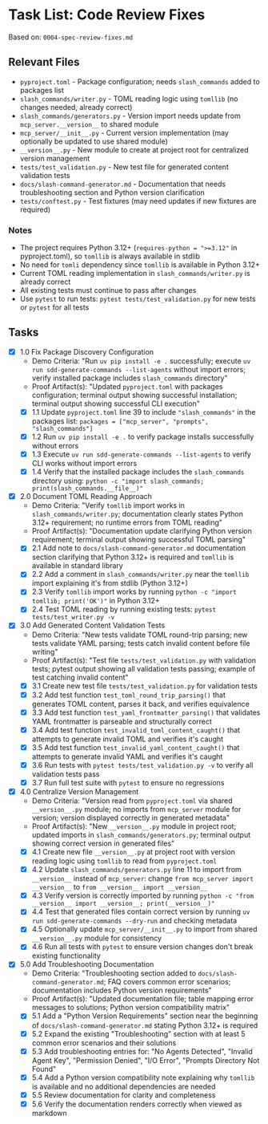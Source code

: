 # Task List: Code Review Fixes

Based on: `0004-spec-review-fixes.md`

## Relevant Files

- `pyproject.toml` - Package configuration; needs `slash_commands` added to packages list
- `slash_commands/writer.py` - TOML reading logic using `tomllib` (no changes needed, already correct)
- `slash_commands/generators.py` - Version import needs update from `mcp_server.__version__` to shared module
- `mcp_server/__init__.py` - Current version implementation (may optionally be updated to use shared module)
- `__version__.py` - New module to create at project root for centralized version management
- `tests/test_validation.py` - New test file for generated content validation tests
- `docs/slash-command-generator.md` - Documentation that needs troubleshooting section and Python version clarification
- `tests/conftest.py` - Test fixtures (may need updates if new fixtures are required)

### Notes

- The project requires Python 3.12+ (`requires-python = ">=3.12"` in pyproject.toml), so `tomllib` is always available in stdlib
- No need for `tomli` dependency since `tomllib` is available in Python 3.12+
- Current TOML reading implementation in `slash_commands/writer.py` is already correct
- All existing tests must continue to pass after changes
- Use `pytest` to run tests: `pytest tests/test_validation.py` for new tests or `pytest` for all tests

## Tasks

- [x] 1.0 Fix Package Discovery Configuration
  - Demo Criteria: "Run `uv pip install -e .` successfully; execute `uv run sdd-generate-commands --list-agents` without import errors; verify installed package includes `slash_commands` directory"
  - Proof Artifact(s): "Updated `pyproject.toml` with packages configuration; terminal output showing successful installation; terminal output showing successful CLI execution"
  - [x] 1.1 Update `pyproject.toml` line 39 to include `"slash_commands"` in the packages list: `packages = ["mcp_server", "prompts", "slash_commands"]`
  - [x] 1.2 Run `uv pip install -e .` to verify package installs successfully without errors
  - [x] 1.3 Execute `uv run sdd-generate-commands --list-agents` to verify CLI works without import errors
  - [x] 1.4 Verify that the installed package includes the `slash_commands` directory using: `python -c "import slash_commands; print(slash_commands.__file__)"`

- [x] 2.0 Document TOML Reading Approach
  - Demo Criteria: "Verify `tomllib` import works in `slash_commands/writer.py`; documentation clearly states Python 3.12+ requirement; no runtime errors from TOML reading"
  - Proof Artifact(s): "Documentation update clarifying Python version requirement; terminal output showing successful TOML parsing"
  - [x] 2.1 Add note to `docs/slash-command-generator.md` documentation section clarifying that Python 3.12+ is required and `tomllib` is available in standard library
  - [x] 2.2 Add a comment in `slash_commands/writer.py` near the `tomllib` import explaining it's from stdlib (Python 3.12+)
  - [x] 2.3 Verify `tomllib` import works by running `python -c "import tomllib; print('OK')"` in Python 3.12+
  - [x] 2.4 Test TOML reading by running existing tests: `pytest tests/test_writer.py -v`

- [x] 3.0 Add Generated Content Validation Tests
  - Demo Criteria: "New tests validate TOML round-trip parsing; new tests validate YAML parsing; tests catch invalid content before file writing"
  - Proof Artifact(s): "Test file `tests/test_validation.py` with validation tests; pytest output showing all validation tests passing; example of test catching invalid content"
  - [x] 3.1 Create new test file `tests/test_validation.py` for validation tests
  - [x] 3.2 Add test function `test_toml_round_trip_parsing()` that generates TOML content, parses it back, and verifies equivalence
  - [x] 3.3 Add test function `test_yaml_frontmatter_parsing()` that validates YAML frontmatter is parseable and structurally correct
  - [x] 3.4 Add test function `test_invalid_toml_content_caught()` that attempts to generate invalid TOML and verifies it's caught
  - [x] 3.5 Add test function `test_invalid_yaml_content_caught()` that attempts to generate invalid YAML and verifies it's caught
  - [x] 3.6 Run tests with `pytest tests/test_validation.py -v` to verify all validation tests pass
  - [x] 3.7 Run full test suite with `pytest` to ensure no regressions

- [x] 4.0 Centralize Version Management
  - Demo Criteria: "Version read from `pyproject.toml` via shared `__version__.py` module; no imports from `mcp_server` module for version; version displayed correctly in generated metadata"
  - Proof Artifact(s): "New `__version__.py` module in project root; updated imports in `slash_commands/generators.py`; terminal output showing correct version in generated files"
  - [x] 4.1 Create new file `__version__.py` at project root with version reading logic using `tomllib` to read from `pyproject.toml`
  - [x] 4.2 Update `slash_commands/generators.py` line 11 to import from `__version__` instead of `mcp_server`: change `from mcp_server import __version__` to `from __version__ import __version__`
  - [x] 4.3 Verify version is correctly imported by running `python -c "from __version__ import __version__; print(__version__)"`
  - [x] 4.4 Test that generated files contain correct version by running `uv run sdd-generate-commands --dry-run` and checking metadata
  - [x] 4.5 Optionally update `mcp_server/__init__.py` to import from shared `__version__.py` module for consistency
  - [x] 4.6 Run all tests with `pytest` to ensure version changes don't break existing functionality

- [x] 5.0 Add Troubleshooting Documentation
  - Demo Criteria: "Troubleshooting section added to `docs/slash-command-generator.md`; FAQ covers common error scenarios; documentation includes Python version requirements"
  - Proof Artifact(s): "Updated documentation file; table mapping error messages to solutions; Python version compatibility matrix"
  - [x] 5.1 Add a "Python Version Requirements" section near the beginning of `docs/slash-command-generator.md` stating Python 3.12+ is required
  - [x] 5.2 Expand the existing "Troubleshooting" section with at least 5 common error scenarios and their solutions
  - [x] 5.3 Add troubleshooting entries for: "No Agents Detected", "Invalid Agent Key", "Permission Denied", "I/O Error", "Prompts Directory Not Found"
  - [x] 5.4 Add a Python version compatibility note explaining why `tomllib` is available and no additional dependencies are needed
  - [x] 5.5 Review documentation for clarity and completeness
  - [x] 5.6 Verify the documentation renders correctly when viewed as markdown
